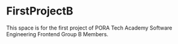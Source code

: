 # FirstProjectB
This space is for the first project of PORA Tech Academy Software Engineering Frontend Group B Members.
